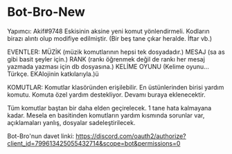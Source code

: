 # Bot-Bro-New

Yapımcı: Akif#9748
Eskisinin aksine yeni komut yönlendirmeli.
Kodların birazı alıntı olup modifiye edilmiştir. (Bir beş tane çıkar heralde. İftar vb.)

EVENTLER:
MÜZİK (müzik komutlarının hepsi tek dosyadadır.)
MESAJ (sa as gibi basit şeyler için.)
RANK (rankı öğrenmek değil de rankı her mesaj yazmada yazması için db dosyasına.)
KELİME OYUNU (Kelime oyunu... Türkçe. EKAlojinin katkılarıyla.)ü

KOMUTLAR:
Komutlar klasöründen erişilebilir.
En üstünlerinden birisi yardım komutu. Komuta özel yardım destekliyor. Devamı buraya eklenecektir.

Tüm komutlar baştan bir daha elden geçirelecek. 1 tane hata kalmayana kadar. Mesela en basitinden komutların yardım kısmında sorunlar var, açıklamaları yanlış, dosyalar sadeleştirilecek.

Bot-Bro'nun davet linki:
https://discord.com/oauth2/authorize?client_id=799613425055432714&scope=bot&permissions=0
